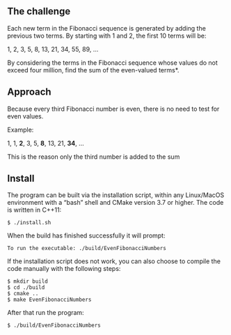 ## The challenge
Each new term in the Fibonacci sequence is generated by adding the previous two terms.
By starting with 1 and 2, the first 10 terms will be:

1, 2, 3, 5, 8, 13, 21, 34, 55, 89, …

By considering the terms in the Fibonacci sequence whose values do not exceed four million,
find the sum of the even-valued terms*.

## Approach
Because every third Fibonacci number is even, there is no need to test for even values.

Example:

1, 1, __2__, 3, 5, __8__, 13, 21, __34__, ...

This is the reason only the third number is added to the sum


## Install

The program can be built via the installation script, within any Linux/MacOS environment with a “bash” shell and CMake version 3.7 or higher. The code is written in C++11:

```
$ ./install.sh
```

When the build has finished successfully it will prompt:

```
To run the executable: ./build/EvenFibonacciNumbers
```

If the installation script does not work, you can also choose to compile the code manually with the following steps:

```
$ mkdir build
$ cd ./build
$ cmake ..
$ make EvenFibonacciNumbers
```

After that run the program:

```
$ ./build/EvenFibonacciNumbers
```


